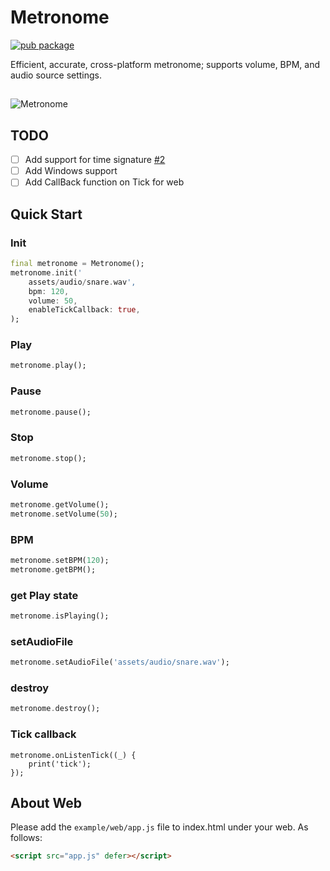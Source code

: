 # Metronome

[![pub package](https://img.shields.io/pub/v/metronome.svg)](https://pub.dev/packages/metronome)

Efficient, accurate, cross-platform metronome; supports volume, BPM, and audio source settings.
##

![Metronome](https://raw.githubusercontent.com/biner88/metronome/main/screenshot/demo2.png)

## TODO

* [ ] Add support for time signature [#2](https://github.com/biner88/metronome/issues/2)
* [ ] Add Windows support
* [ ] Add CallBack function on Tick for web

## Quick Start 

### Init

```dart
final metronome = Metronome();
metronome.init('
    assets/audio/snare.wav', 
    bpm: 120, 
    volume: 50, 
    enableTickCallback: true,
);
```

### Play

```dart
metronome.play();
```

### Pause

```dart
metronome.pause();
```

### Stop

```dart
metronome.stop();
```

### Volume

```dart
metronome.getVolume();
metronome.setVolume(50);
```

### BPM

```dart
metronome.setBPM(120); 
metronome.getBPM(); 
```

### get Play state

```dart
metronome.isPlaying();
```

### setAudioFile

```dart
metronome.setAudioFile('assets/audio/snare.wav');
```

### destroy

```dart
metronome.destroy();
```

### Tick callback

```
metronome.onListenTick((_) {
    print('tick');
});
```

## About Web

Please add the `example/web/app.js` file to index.html under your web. As follows:

```html
<script src="app.js" defer></script>
```
